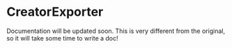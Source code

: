 # CreatorExporter

Documentation will be updated soon. This is very different from the original, so it will take some time to write a doc!